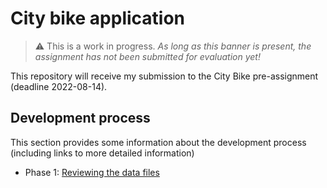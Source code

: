 # City bike application

> :warning: This is a work in progress. _As long as this banner is present, 
the assignment has not been submitted for evaluation yet!_

This repository will receive my submission to the City Bike pre-assignment
(deadline 2022-08-14). 
<!-- (see https://github.com/solita/dev-academy-2022-fall-exercise ) -->

## Development process

This section provides some information about the development process (including
links to more detailed information)

* Phase 1: [Reviewing the data files](design-and-implementation-notes/DataReview.md)
